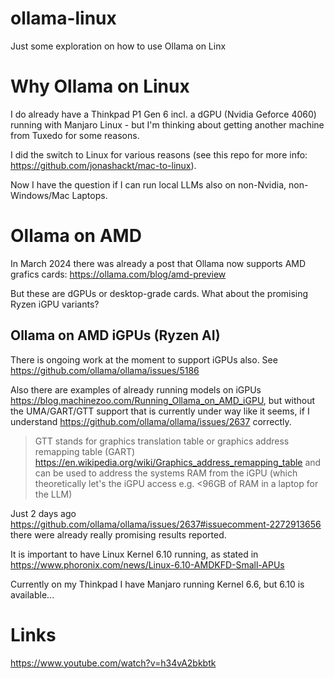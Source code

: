 # ollama-linux
Just some exploration on how to use Ollama on Linx


# Why Ollama on Linux

I do already have a Thinkpad P1 Gen 6 incl. a dGPU (Nvidia Geforce 4060) running with Manjaro Linux - but I'm thinking about getting another machine from Tuxedo for some reasons.

I did the switch to Linux for various reasons (see this repo for more info: https://github.com/jonashackt/mac-to-linux).

Now I have the question if I can run local LLMs also on non-Nvidia, non-Windows/Mac Laptops.


# Ollama on AMD

In March 2024 there was already a post that Ollama now supports AMD grafics cards: https://ollama.com/blog/amd-preview 

But these are dGPUs or desktop-grade cards. What about the promising Ryzen iGPU variants?


## Ollama on AMD iGPUs (Ryzen AI)

There is ongoing work at the moment to support iGPUs also. See https://github.com/ollama/ollama/issues/5186 

Also there are examples of already running models on iGPUs https://blog.machinezoo.com/Running_Ollama_on_AMD_iGPU, but without the UMA/GART/GTT support that is currently under way like it seems, if I understand https://github.com/ollama/ollama/issues/2637 correctly.

> GTT stands for graphics translation table or graphics address remapping table (GART) https://en.wikipedia.org/wiki/Graphics_address_remapping_table and can be used to address the systems RAM from the iGPU (which theoretically let's the iGPU access e.g. <96GB of RAM in a laptop for the LLM)

Just 2 days ago https://github.com/ollama/ollama/issues/2637#issuecomment-2272913656 there were already really promising results reported. 

It is important to have Linux Kernel 6.10 running, as stated in https://www.phoronix.com/news/Linux-6.10-AMDKFD-Small-APUs

Currently on my Thinkpad I have Manjaro running Kernel 6.6, but 6.10 is available...


# Links

https://www.youtube.com/watch?v=h34vA2bkbtk
